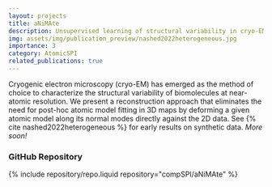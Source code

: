 ```yaml
---
layout: projects
title: aNiMAte
description: Unsupervised learning of structural variability in cryo-EM data using normal mode analysis of deformable atomic models.
img: assets/img/publication_preview/nashed2022heterogeneous.jpg
importance: 3
category: AtomicSPI
related_publications: true
---
```

Cryogenic electron microscopy (cryo-EM) has emerged as the method of choice to characterize the structural variability of biomolecules at near-atomic resolution. We present a reconstruction approach that eliminates the need for post-hoc atomic model fitting in 3D maps by deforming a given atomic model along its normal modes directly against the 2D data. See {% cite nashed2022heterogeneous %} for early results on synthetic data. *More soon!*

### GitHub Repository
{% include repository/repo.liquid repository="compSPI/aNiMAte" %}
